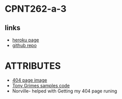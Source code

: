 # CPNT262-a-3

## links

* [heroku page](https://github.com/michaelhintz16/CPNT262-a-3/deployments/activity_log?environment=cpnt262-3a)
* [github repo](https://github.com/michaelhintz16/CPNT262-a-3)



# ATTRIBUTES
* [404 page image]( https://giphy.com/gifs/starwars-movie-star-wars-3ornjSL2sBcPflIDiU)
* [Tony Grimes samples code](https://gist.github.com/acidtone/8a188adf6e85a913f7f88c4f6cd53677#file-server-js)
* Norville- helped with Getting my 404 page runing 





